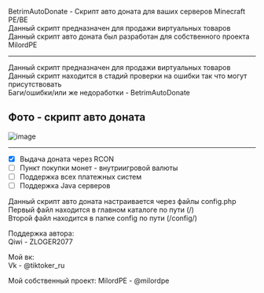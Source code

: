 BetrimAutoDonate - Скрипт авто доната для ваших серверов Minecraft PE/BE                                                      
Данный скрипт предназначен для продажи виртуальных товаров                                                            
Данный скрипт авто доната был разработан для собственного проекта MilordPE                                                                    

-------------

Данный скрипт предназначен для продажи виртуальных товаров                                                                                                       
Данный скрипт находится в стадий проверки на ошибки так что могут присутствовать                                                                 
Баги/ошибки/или же недоработки - BetrimAutoDonate                                                        

Фото - скрипт авто доната
-------------

![image](https://user-images.githubusercontent.com/79506370/195771221-1e44dcbd-5fb0-4633-8c73-7f6cc955739d.png)

-------------

- [x] Выдача доната через RCON
- [ ] Пункт покупки монет - внутриигровой валюты
- [ ] Поддержка всех платежных систем
- [ ] Поддержка Java серверов
                                        
Данный скрипт авто доната настраивается через файлы config.php                                                          
Первый файл находится в главном каталоге по пути (/)                                                  
Второй файл находится в папке config по пути (/config/)                        

Поддержка автора:                                                                                   
 Qiwi - ZLOGER2077                                                                                                                                   

Мой вк:                                                                                                     
 Vk - @tiktoker_ru
 
Мой собственный проект:
 MilordPE - @milordpe
